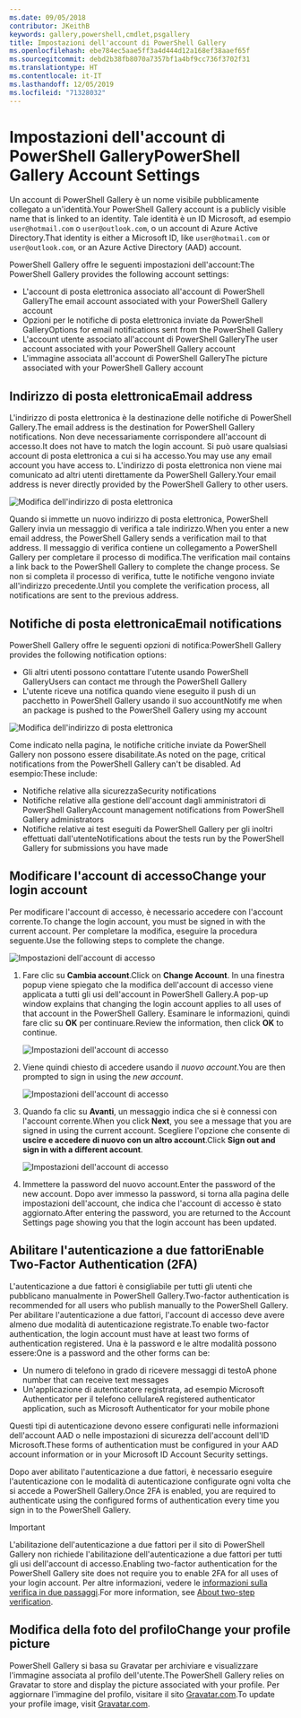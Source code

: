 ```yaml
---
ms.date: 09/05/2018
contributor: JKeithB
keywords: gallery,powershell,cmdlet,psgallery
title: Impostazioni dell'account di PowerShell Gallery
ms.openlocfilehash: ebe784ec5aae5ff3a4d444d12a168ef38aaef65f
ms.sourcegitcommit: debd2b38fb8070a7357bf1a4bf9cc736f3702f31
ms.translationtype: HT
ms.contentlocale: it-IT
ms.lasthandoff: 12/05/2019
ms.locfileid: "71328032"
---
```

# <a name="powershell-gallery-account-settings"></a><span data-ttu-id="81b9c-103">Impostazioni dell'account di PowerShell Gallery</span><span class="sxs-lookup"><span data-stu-id="81b9c-103">PowerShell Gallery Account Settings</span></span>

<span data-ttu-id="81b9c-104">Un account di PowerShell Gallery è un nome visibile pubblicamente collegato a un'identità.</span><span class="sxs-lookup"><span data-stu-id="81b9c-104">Your PowerShell Gallery account is a publicly visible name that is linked to an identity.</span></span> <span data-ttu-id="81b9c-105">Tale identità è un ID Microsoft, ad esempio `user@hotmail.com` o `user@outlook.com`, o un account di Azure Active Directory.</span><span class="sxs-lookup"><span data-stu-id="81b9c-105">That identity is either a Microsoft ID, like `user@hotmail.com` or `user@outlook.com`, or an Azure Active Directory (AAD) account.</span></span>

<span data-ttu-id="81b9c-106">PowerShell Gallery offre le seguenti impostazioni dell'account:</span><span class="sxs-lookup"><span data-stu-id="81b9c-106">The PowerShell Gallery provides the following account settings:</span></span>

- <span data-ttu-id="81b9c-107">L'account di posta elettronica associato all'account di PowerShell Gallery</span><span class="sxs-lookup"><span data-stu-id="81b9c-107">The email account associated with your PowerShell Gallery account</span></span>
- <span data-ttu-id="81b9c-108">Opzioni per le notifiche di posta elettronica inviate da PowerShell Gallery</span><span class="sxs-lookup"><span data-stu-id="81b9c-108">Options for email notifications sent from the PowerShell Gallery</span></span>
- <span data-ttu-id="81b9c-109">L'account utente associato all'account di PowerShell Gallery</span><span class="sxs-lookup"><span data-stu-id="81b9c-109">The user account associated with your PowerShell Gallery account</span></span>
- <span data-ttu-id="81b9c-110">L'immagine associata all'account di PowerShell Gallery</span><span class="sxs-lookup"><span data-stu-id="81b9c-110">The picture associated with your PowerShell Gallery account</span></span>

## <a name="email-address"></a><span data-ttu-id="81b9c-111">Indirizzo di posta elettronica</span><span class="sxs-lookup"><span data-stu-id="81b9c-111">Email address</span></span>

<span data-ttu-id="81b9c-112">L'indirizzo di posta elettronica è la destinazione delle notifiche di PowerShell Gallery.</span><span class="sxs-lookup"><span data-stu-id="81b9c-112">The email address is the destination for PowerShell Gallery notifications.</span></span> <span data-ttu-id="81b9c-113">Non deve necessariamente corrispondere all'account di accesso.</span><span class="sxs-lookup"><span data-stu-id="81b9c-113">It does not have to match the login account.</span></span> <span data-ttu-id="81b9c-114">Si può usare qualsiasi account di posta elettronica a cui si ha accesso.</span><span class="sxs-lookup"><span data-stu-id="81b9c-114">You may use any email account you have access to.</span></span> <span data-ttu-id="81b9c-115">L'indirizzo di posta elettronica non viene mai comunicato ad altri utenti direttamente da PowerShell Gallery.</span><span class="sxs-lookup"><span data-stu-id="81b9c-115">Your email address is never directly provided by the PowerShell Gallery to other users.</span></span>

![Modifica dell'indirizzo di posta elettronica](../../Images/PSGallery_AcccountEmailAddress.png)

<span data-ttu-id="81b9c-117">Quando si immette un nuovo indirizzo di posta elettronica, PowerShell Gallery invia un messaggio di verifica a tale indirizzo.</span><span class="sxs-lookup"><span data-stu-id="81b9c-117">When you enter a new email address, the PowerShell Gallery sends a verification mail to that address.</span></span> <span data-ttu-id="81b9c-118">Il messaggio di verifica contiene un collegamento a PowerShell Gallery per completare il processo di modifica.</span><span class="sxs-lookup"><span data-stu-id="81b9c-118">The verification mail contains a link back to the PowerShell Gallery to complete the change process.</span></span> <span data-ttu-id="81b9c-119">Se non si completa il processo di verifica, tutte le notifiche vengono inviate all'indirizzo precedente.</span><span class="sxs-lookup"><span data-stu-id="81b9c-119">Until you complete the verification process, all notifications are sent to the previous address.</span></span>

## <a name="email-notifications"></a><span data-ttu-id="81b9c-120">Notifiche di posta elettronica</span><span class="sxs-lookup"><span data-stu-id="81b9c-120">Email notifications</span></span>

<span data-ttu-id="81b9c-121">PowerShell Gallery offre le seguenti opzioni di notifica:</span><span class="sxs-lookup"><span data-stu-id="81b9c-121">PowerShell Gallery provides the following notification options:</span></span>

- <span data-ttu-id="81b9c-122">Gli altri utenti possono contattare l'utente usando PowerShell Gallery</span><span class="sxs-lookup"><span data-stu-id="81b9c-122">Users can contact me through the PowerShell Gallery</span></span>
- <span data-ttu-id="81b9c-123">L'utente riceve una notifica quando viene eseguito il push di un pacchetto in PowerShell Gallery usando il suo account</span><span class="sxs-lookup"><span data-stu-id="81b9c-123">Notify me when an package is pushed to the PowerShell Gallery using my account</span></span>

![Modifica dell'indirizzo di posta elettronica](../../Images/PSGallery_AccountEmailOptions.png)

<span data-ttu-id="81b9c-125">Come indicato nella pagina, le notifiche critiche inviate da PowerShell Gallery non possono essere disabilitate.</span><span class="sxs-lookup"><span data-stu-id="81b9c-125">As noted on the page, critical notifications from the PowerShell Gallery can't be disabled.</span></span>
<span data-ttu-id="81b9c-126">Ad esempio:</span><span class="sxs-lookup"><span data-stu-id="81b9c-126">These include:</span></span>

- <span data-ttu-id="81b9c-127">Notifiche relative alla sicurezza</span><span class="sxs-lookup"><span data-stu-id="81b9c-127">Security notifications</span></span>
- <span data-ttu-id="81b9c-128">Notifiche relative alla gestione dell'account dagli amministratori di PowerShell Gallery</span><span class="sxs-lookup"><span data-stu-id="81b9c-128">Account management notifications from PowerShell Gallery administrators</span></span>
- <span data-ttu-id="81b9c-129">Notifiche relative ai test eseguiti da PowerShell Gallery per gli inoltri effettuati dall'utente</span><span class="sxs-lookup"><span data-stu-id="81b9c-129">Notifications about the tests run by the PowerShell Gallery for submissions you have made</span></span>

## <a name="change-your-login-account"></a><span data-ttu-id="81b9c-130">Modificare l'account di accesso</span><span class="sxs-lookup"><span data-stu-id="81b9c-130">Change your login account</span></span>

<span data-ttu-id="81b9c-131">Per modificare l'account di accesso, è necessario accedere con l'account corrente.</span><span class="sxs-lookup"><span data-stu-id="81b9c-131">To change the login account, you must be signed in with the current account.</span></span> <span data-ttu-id="81b9c-132">Per completare la modifica, eseguire la procedura seguente.</span><span class="sxs-lookup"><span data-stu-id="81b9c-132">Use the following steps to complete the change.</span></span>

![Impostazioni dell'account di accesso](../../Images/PSGallery_LoginAccountSettings.png)

1. <span data-ttu-id="81b9c-134">Fare clic su **Cambia account**.</span><span class="sxs-lookup"><span data-stu-id="81b9c-134">Click on **Change Account**.</span></span> <span data-ttu-id="81b9c-135">In una finestra popup viene spiegato che la modifica dell'account di accesso viene applicata a tutti gli usi dell'account in PowerShell Gallery.</span><span class="sxs-lookup"><span data-stu-id="81b9c-135">A pop-up window explains that changing the login account applies to all uses of that account in the PowerShell Gallery.</span></span> <span data-ttu-id="81b9c-136">Esaminare le informazioni, quindi fare clic su **OK** per continuare.</span><span class="sxs-lookup"><span data-stu-id="81b9c-136">Review the information, then click **OK** to continue.</span></span>

   ![Impostazioni dell'account di accesso](../../Images/PSGallery_LoginAccountChange-1.png)

2. <span data-ttu-id="81b9c-138">Viene quindi chiesto di accedere usando il _nuovo account_.</span><span class="sxs-lookup"><span data-stu-id="81b9c-138">You are then prompted to sign in using the _new account_.</span></span>

   ![Impostazioni dell'account di accesso](../../Images/PSGallery_LoginAccountChange-2.png)

3. <span data-ttu-id="81b9c-140">Quando fa clic su **Avanti**, un messaggio indica che si è connessi con l'account corrente.</span><span class="sxs-lookup"><span data-stu-id="81b9c-140">When you click **Next**, you see a message that you are signed in using the current account.</span></span>
   <span data-ttu-id="81b9c-141">Scegliere l'opzione che consente di **uscire e accedere di nuovo con un altro account**.</span><span class="sxs-lookup"><span data-stu-id="81b9c-141">Click **Sign out and sign in with a different account**.</span></span>

   ![Impostazioni dell'account di accesso](../../Images/PSGallery_LoginAccountChange-3.png)

4. <span data-ttu-id="81b9c-143">Immettere la password del nuovo account.</span><span class="sxs-lookup"><span data-stu-id="81b9c-143">Enter the password of the new account.</span></span> <span data-ttu-id="81b9c-144">Dopo aver immesso la password, si torna alla pagina delle impostazioni dell'account, che indica che l'account di accesso è stato aggiornato.</span><span class="sxs-lookup"><span data-stu-id="81b9c-144">After entering the password, you are returned to the Account Settings page showing you that the login account has been updated.</span></span>


## <a name="enable-two-factor-authentication-2fa"></a><span data-ttu-id="81b9c-145">Abilitare l'autenticazione a due fattori</span><span class="sxs-lookup"><span data-stu-id="81b9c-145">Enable Two-Factor Authentication (2FA)</span></span>

<span data-ttu-id="81b9c-146">L'autenticazione a due fattori è consigliabile per tutti gli utenti che pubblicano manualmente in PowerShell Gallery.</span><span class="sxs-lookup"><span data-stu-id="81b9c-146">Two-factor authentication is recommended for all users who publish manually to the PowerShell Gallery.</span></span> <span data-ttu-id="81b9c-147">Per abilitare l'autenticazione a due fattori, l'account di accesso deve avere almeno due modalità di autenticazione registrate.</span><span class="sxs-lookup"><span data-stu-id="81b9c-147">To enable two-factor authentication, the login account must have at least two forms of authentication registered.</span></span> <span data-ttu-id="81b9c-148">Una è la password e le altre modalità possono essere:</span><span class="sxs-lookup"><span data-stu-id="81b9c-148">One is a password and the other forms can be:</span></span>

- <span data-ttu-id="81b9c-149">Un numero di telefono in grado di ricevere messaggi di testo</span><span class="sxs-lookup"><span data-stu-id="81b9c-149">A phone number that can receive text messages</span></span>
- <span data-ttu-id="81b9c-150">Un'applicazione di autenticatore registrata, ad esempio Microsoft Authenticator per il telefono cellulare</span><span class="sxs-lookup"><span data-stu-id="81b9c-150">A registered authenticator application, such as Microsoft Authenticator for your mobile phone</span></span>

<span data-ttu-id="81b9c-151">Questi tipi di autenticazione devono essere configurati nelle informazioni dell'account AAD o nelle impostazioni di sicurezza dell'account dell'ID Microsoft.</span><span class="sxs-lookup"><span data-stu-id="81b9c-151">These forms of authentication must be configured in your AAD account information or in your Microsoft ID Account Security settings.</span></span>

<span data-ttu-id="81b9c-152">Dopo aver abilitato l'autenticazione a due fattori, è necessario eseguire l'autenticazione con le modalità di autenticazione configurate ogni volta che si accede a PowerShell Gallery.</span><span class="sxs-lookup"><span data-stu-id="81b9c-152">Once 2FA is enabled, you are required to authenticate using the configured forms of authentication every time you sign in to the PowerShell Gallery.</span></span>

> [!IMPORTANT]
> <span data-ttu-id="81b9c-153">L'abilitazione dell'autenticazione a due fattori per il sito di PowerShell Gallery non richiede l'abilitazione dell'autenticazione a due fattori per tutti gli usi dell'account di accesso.</span><span class="sxs-lookup"><span data-stu-id="81b9c-153">Enabling two-factor authentication for the PowerShell Gallery site does not require you to enable 2FA for all uses of your login account.</span></span> <span data-ttu-id="81b9c-154">Per altre informazioni, vedere le [informazioni sulla verifica in due passaggi](https://support.microsoft.com/help/12408/microsoft-account-about-two-step-verification).</span><span class="sxs-lookup"><span data-stu-id="81b9c-154">For more information, see [About two-step verification](https://support.microsoft.com/help/12408/microsoft-account-about-two-step-verification).</span></span>

## <a name="change-your-profile-picture"></a><span data-ttu-id="81b9c-155">Modifica della foto del profilo</span><span class="sxs-lookup"><span data-stu-id="81b9c-155">Change your profile picture</span></span>

<span data-ttu-id="81b9c-156">PowerShell Gallery si basa su Gravatar per archiviare e visualizzare l'immagine associata al profilo dell'utente.</span><span class="sxs-lookup"><span data-stu-id="81b9c-156">The PowerShell Gallery relies on Gravatar to store and display the picture associated with your profile.</span></span> <span data-ttu-id="81b9c-157">Per aggiornare l'immagine del profilo, visitare il sito [Gravatar.com](http://www.gravatar.com/).</span><span class="sxs-lookup"><span data-stu-id="81b9c-157">To update your profile image, visit [Gravatar.com](http://www.gravatar.com/).</span></span>
